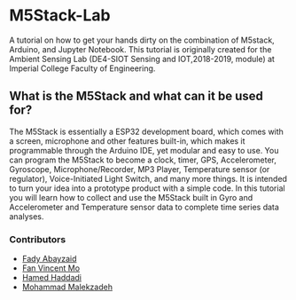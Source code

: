 # M5Stack-Lab
A tutorial on how to get your hands dirty on the combination of M5stack, Arduino, and Jupyter Notebook. This tutorial is originally created for the Ambient Sensing Lab (DE4-SIOT Sensing and IOT,2018-2019, module) at Imperial College Faculty of Engineering.

## What is the M5Stack and what can it be used for?

The M5Stack is essentially a ESP32 development board, which comes with a screen, microphone and other features built-in, which makes it programmable through the Arduino IDE, yet modular and easy to use.
You can program the M5Stack to become a clock, timer, GPS, Accelerometer, Gyroscope, Microphone/Recorder, MP3 Player, Temperature sensor (or regulator), Voice-Initiated Light Switch, and many more things. It is intended to turn your idea into a prototype product with a simple code. 
In this tutorial you will learn how to collect and use the M5Stack built in Gyro and Accelerometer and Temperature sensor data to complete time series data analyses.

### Contributors 
* [Fady Abayzaid](https://www.imperial.ac.uk/design-engineering/research/human-performance-and-experience/extreme-conditions-lab-ecl/)
* [Fan Vincent Mo](https://mofanv.github.io/)
* [Hamed Haddadi](https://haddadi.github.io/)
* [Mohammad Malekzadeh](https://mmalekzadeh.github.io/)
